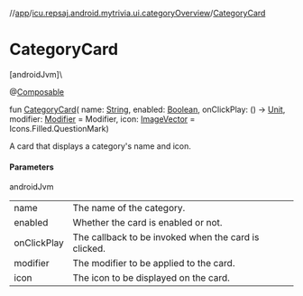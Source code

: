 //[app](../../index.md)/[icu.repsaj.android.mytrivia.ui.categoryOverview](index.md)/[CategoryCard](-category-card.md)

# CategoryCard

[androidJvm]\

@[Composable](https://developer.android.com/reference/kotlin/androidx/compose/runtime/Composable.html)

fun [CategoryCard](-category-card.md)(
name: [String](https://kotlinlang.org/api/latest/jvm/stdlib/kotlin/-string/index.html),
enabled: [Boolean](https://kotlinlang.org/api/latest/jvm/stdlib/kotlin/-boolean/index.html),
onClickPlay: () -&gt; [Unit](https://kotlinlang.org/api/latest/jvm/stdlib/kotlin/-unit/index.html),
modifier: [Modifier](https://developer.android.com/reference/kotlin/androidx/compose/ui/Modifier.html) =
Modifier,
icon: [ImageVector](https://developer.android.com/reference/kotlin/androidx/compose/ui/graphics/vector/ImageVector.html) =
Icons.Filled.QuestionMark)

A card that displays a category's name and icon.

#### Parameters

androidJvm

|             |                                                      |
|-------------|------------------------------------------------------|
| name        | The name of the category.                            |
| enabled     | Whether the card is enabled or not.                  |
| onClickPlay | The callback to be invoked when the card is clicked. |
| modifier    | The modifier to be applied to the card.              |
| icon        | The icon to be displayed on the card.                |
